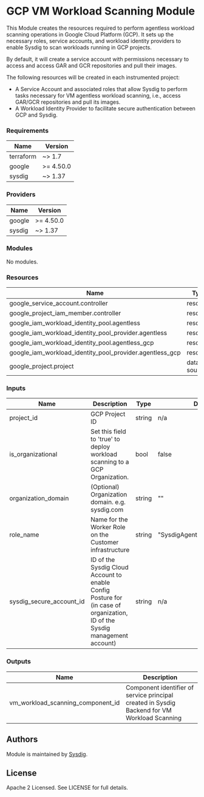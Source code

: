 # GCP VM Workload Scanning Module

This Module creates the resources required to perform agentless workload scanning operations in Google Cloud Platform (GCP). It sets up the necessary roles, service accounts, and workload identity providers to enable Sysdig to scan workloads running in GCP projects.

By default, it will create a service account with permissions necessary to access and access GAR and GCR repositories and pull their images.

The following resources will be created in each instrumented project:
- A Service Account and associated roles that allow Sysdig to perform tasks necessary for VM agentless workload scanning, i.e., access GAR/GCR repositories and pull its images.
- A Workload Identity Provider to facilitate secure authentication between GCP and Sysdig.

### Requirements

| Name | Version |
|------|---------|
| terraform | ~> 1.7 |
| google | >= 4.50.0 |
| sysdig | ~> 1.37 |

### Providers

| Name | Version |
|------|---------|
| google | >= 4.50.0 |
| sysdig | ~> 1.37 |

### Modules

No modules.

### Resources

| Name | Type |
|------|------|
| google_service_account.controller | resource |
| google_project_iam_member.controller | resource |
| google_iam_workload_identity_pool.agentless | resource |
| google_iam_workload_identity_pool_provider.agentless | resource |
| google_iam_workload_identity_pool.agentless_gcp | resource |
| google_iam_workload_identity_pool_provider.agentless_gcp | resource |
| google_project.project | data source |

### Inputs

| Name | Description | Type | Default | Required |
|------|-------------|------|---------|:--------:|
| project_id | GCP Project ID | string | n/a | yes |
| is_organizational | Set this field to 'true' to deploy workload scanning to a GCP Organization. | bool | false | no |
| organization_domain | (Optional) Organization domain. e.g. sysdig.com | string | "" | no |
| role_name | Name for the Worker Role on the Customer infrastructure | string | "SysdigAgentlessWorkloadRole" | no |
| sysdig_secure_account_id | ID of the Sysdig Cloud Account to enable Config Posture for (in case of organization, ID of the Sysdig management account) | string | n/a | yes |

### Outputs

| Name | Description |
|------|-------------|
| vm_workload_scanning_component_id | Component identifier of service principal created in Sysdig Backend for VM Workload Scanning |

<!-- END OF PRE-COMMIT-TERRAFORM DOCS HOOK -->

## Authors

Module is maintained by [Sysdig](https://sysdig.com).

## License

Apache 2 Licensed. See LICENSE for full details.
